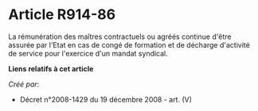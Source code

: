 # Article R914-86

La rémunération des maîtres contractuels ou agréés continue d'être assurée par  l'Etat en cas de congé de formation et de
décharge d'activité de service pour  l'exercice d'un mandat syndical.

**Liens relatifs à cet article**

_Créé par_:

  - Décret n°2008-1429 du 19 décembre 2008 - art. (V)
